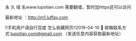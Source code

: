永 久 域 名www.lupotian.com 需要翻墙，暂时加https还可以访问

最新地址 ：http://m1.luffav.com

‼️手机用户请自行百度 怎么收藏网页‼️2019-04-10
📧 邮箱联系方式:lupotian.com@gmail.com （发送任意内容获取最新地址）
